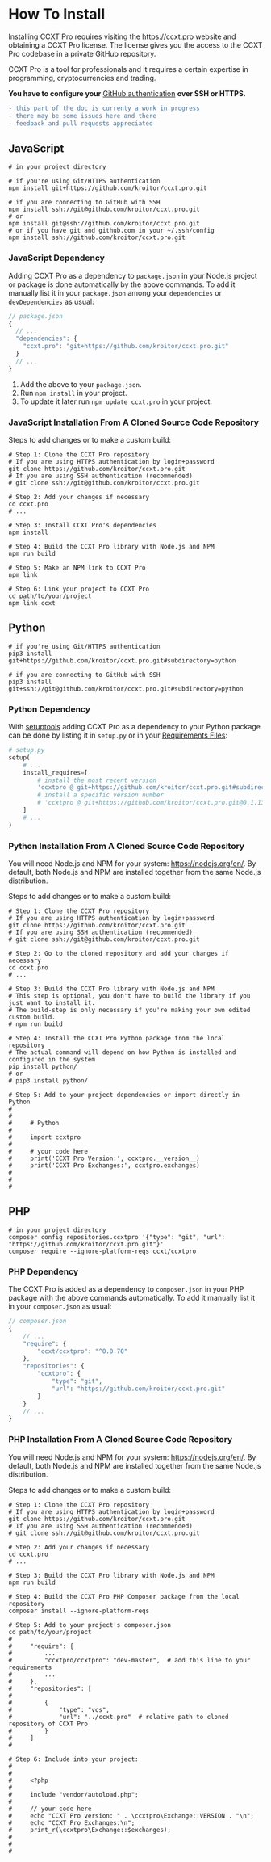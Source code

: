 # How To Install

Installing CCXT Pro requires visiting the https://ccxt.pro website and obtaining a CCXT Pro license. The license gives you the access to the CCXT Pro codebase in a private GitHub repository.

CCXT Pro is a tool for professionals and it requires a certain expertise in programming, cryptocurrencies and trading.

**You have to configure your** [GitHub authentication](https://docs.github.com/en/github/authenticating-to-github) **over SSH or HTTPS.**

```diff
- this part of the doc is currenty a work in progress
- there may be some issues here and there
- feedback and pull requests appreciated
```

## JavaScript

```shell
# in your project directory

# if you're using Git/HTTPS authentication
npm install git+https://github.com/kroitor/ccxt.pro.git

# if you are connecting to GitHub with SSH
npm install ssh://git@github.com/kroitor/ccxt.pro.git
# or
npm install git@ssh://github.com/kroitor/ccxt.pro.git
# or if you have git and github.com in your ~/.ssh/config
npm install ssh://github.com/kroitor/ccxt.pro.git
```

### JavaScript Dependency

Adding CCXT Pro as a dependency to `package.json` in your Node.js project or package is done automatically by the above commands. To add it manually list it in your `package.json` among your `dependencies` or `devDependencies` as usual:

```JavaScript
// package.json
{
  // ...
  "dependencies": {
    "ccxt.pro": "git+https://github.com/kroitor/ccxt.pro.git"
  }
  // ...
}
```

1. Add the above to your `package.json`.
2. Run `npm install` in your project.
3. To update it later run `npm update ccxt.pro` in your project.

### JavaScript Installation From A Cloned Source Code Repository

Steps to add changes or to make a custom build:

```shell
# Step 1: Clone the CCXT Pro repository
# If you are using HTTPS authentication by login+password
git clone https://github.com/kroitor/ccxt.pro.git
# If you are using SSH authentication (recommended)
# git clone ssh://git@github.com/kroitor/ccxt.pro.git

# Step 2: Add your changes if necessary
cd ccxt.pro
# ...

# Step 3: Install CCXT Pro's dependencies
npm install

# Step 4: Build the CCXT Pro library with Node.js and NPM
npm run build

# Step 5: Make an NPM link to CCXT Pro
npm link

# Step 6: Link your project to CCXT Pro
cd path/to/your/project
npm link ccxt
```

## Python

```shell
# if you're using Git/HTTPS authentication
pip3 install git+https://github.com/kroitor/ccxt.pro.git#subdirectory=python

# if you are connecting to GitHub with SSH
pip3 install git+ssh://git@github.com/kroitor/ccxt.pro.git#subdirectory=python
```

### Python Dependency

With [setuptools](https://setuptools.readthedocs.io/en/latest/) adding CCXT Pro as a dependency to your Python package can be done by listing it in `setup.py` or in your [Requirements Files](https://pip.pypa.io/en/latest/user_guide/#requirements-files):

```Python
# setup.py
setup(
    # ...
    install_requires=[
        # install the most recent version
        'ccxtpro @ git+https://github.com/kroitor/ccxt.pro.git#subdirectory=python'
        # install a specific version number
        # 'ccxtpro @ git+https://github.com/kroitor/ccxt.pro.git@0.1.13#subdirectory=python'
    ]
    # ...
)
```

### Python Installation From A Cloned Source Code Repository

You will need Node.js and NPM for your system: https://nodejs.org/en/.
By default, both Node.js and NPM are installed together from the same Node.js distribution.

Steps to add changes or to make a custom build:

```shell
# Step 1: Clone the CCXT Pro repository
# If you are using HTTPS authentication by login+password
git clone https://github.com/kroitor/ccxt.pro.git
# If you are using SSH authentication (recommended)
# git clone ssh://git@github.com/kroitor/ccxt.pro.git

# Step 2: Go to the cloned repository and add your changes if necessary
cd ccxt.pro
# ...

# Step 3: Build the CCXT Pro library with Node.js and NPM
# This step is optional, you don't have to build the library if you just want to install it.
# The build-step is only necessary if you're making your own edited custom build.
# npm run build

# Step 4: Install the CCXT Pro Python package from the local repository
# The actual command will depend on how Python is installed and configured in the system
pip install python/
# or
# pip3 install python/

# Step 5: Add to your project dependencies or import directly in Python
#
#
#     # Python
#
#     import ccxtpro
#
#     # your code here
#     print('CCXT Pro Version:', ccxtpro.__version__)
#     print('CCXT Pro Exchanges:', ccxtpro.exchanges)
#
#
#
```

## PHP

```shell
# in your project directory
composer config repositories.ccxtpro '{"type": "git", "url": "https://github.com/kroitor/ccxt.pro.git"}'
composer require --ignore-platform-reqs ccxt/ccxtpro
```

### PHP Dependency

The CCXT Pro is added as a dependency to `composer.json` in your PHP package with the above commands automatically. To add it manually list it in your `composer.json` as usual:

```PHP
// composer.json
{
    // ...
    "require": {
        "ccxt/ccxtpro": "^0.0.70"
    },
    "repositories": {
        "ccxtpro": {
            "type": "git",
            "url": "https://github.com/kroitor/ccxt.pro.git"
        }
    }
    // ...
}
```

### PHP Installation From A Cloned Source Code Repository

You will need Node.js and NPM for your system: https://nodejs.org/en/.
By default, both Node.js and NPM are installed together from the same Node.js distribution.

Steps to add changes or to make a custom build:

```shell
# Step 1: Clone the CCXT Pro repository
# If you are using HTTPS authentication by login+password
git clone https://github.com/kroitor/ccxt.pro.git
# If you are using SSH authentication (recommended)
# git clone ssh://git@github.com/kroitor/ccxt.pro.git

# Step 2: Add your changes if necessary
cd ccxt.pro
# ...

# Step 3: Build the CCXT Pro library with Node.js and NPM
npm run build

# Step 4: Build the CCXT Pro PHP Composer package from the local repository
composer install --ignore-platform-reqs

# Step 5: Add to your project's composer.json
cd path/to/your/project
#
#     "require": {
#         ...
#         "ccxtpro/ccxtpro": "dev-master",  # add this line to your requirements
#         ...
#     },
#     "repositories": [
#
#         {
#             "type": "vcs",
#             "url": "../ccxt.pro"  # relative path to cloned repository of CCXT Pro
#         }
#     ]
#

# Step 6: Include into your project:
#
#
#     <?php
#
#     include "vendor/autoload.php";
#
#     // your code here
#     echo "CCXT Pro version: " . \ccxtpro\Exchange::VERSION . "\n";
#     echo "CCXT Pro Exchanges:\n";
#     print_r(\ccxtpro\Exchange::$exchanges);
#
#
#
```
